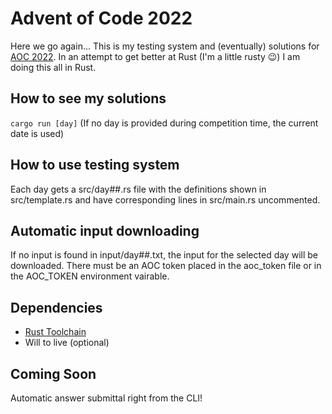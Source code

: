 # Advent of Code 2022
Here we go again...
This is my testing system and (eventually) solutions for [AOC 2022](https://adventofcode.com/2022). In an attempt to get better at Rust (I'm a little rusty 😉) I am doing this all in Rust.

## How to see my solutions
`cargo run [day]` (If no day is provided during competition time, the current date is used)

## How to use testing system
Each day gets a src/day##.rs file with the definitions shown in src/template.rs and have corresponding lines in src/main.rs uncommented.

## Automatic input downloading
If no input is found in input/day##.txt, the input for the selected day will be downloaded. There must be an AOC token placed in the aoc_token file or in the AOC_TOKEN environment vairable.

## Dependencies 
 - [Rust Toolchain](https://www.rust-lang.org/tools/install)
 - Will to live (optional)

## Coming Soon
Automatic answer submittal right from the CLI!

